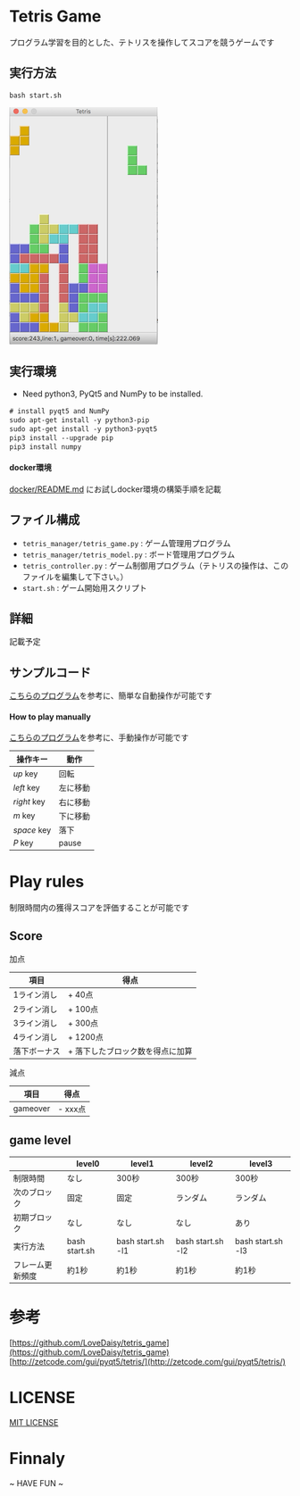 # Tetris Game

プログラム学習を目的とした、テトリスを操作してスコアを競うゲームです

## 実行方法

```shell
bash start.sh
```

![Screenshot](doc/pics/screenshot_02.png)

## 実行環境

* Need python3, PyQt5 and NumPy to be installed.

```
# install pyqt5 and NumPy
sudo apt-get install -y python3-pip
sudo apt-get install -y python3-pyqt5
pip3 install --upgrade pip
pip3 install numpy
```

#### docker環境

[docker/README.md](docker/README.md) にお試しdocker環境の構築手順を記載

## ファイル構成

* `tetris_manager/tetris_game.py` : ゲーム管理用プログラム
* `tetris_manager/tetris_model.py` : ボード管理用プログラム
* `tetris_controller.py` : ゲーム制御用プログラム（テトリスの操作は、このファイルを編集して下さい。）
* `start.sh` : ゲーム開始用スクリプト

## 詳細

記載予定

## サンプルコード

[こちらのプログラム](tetris_manager/tetris_controller_sample.py)を参考に、簡単な自動操作が可能です

#### How to play manually

[こちらのプログラム](tetris_manager/tetris_controller_manual_sample.py)を参考に、手動操作が可能です

|  操作キー  |  動作  |
| ---- | ---- |
|  *up* key  |  回転  |
|  *left* key  |  左に移動  |
|  *right* key   |  右に移動  |
|  *m* key  |  下に移動  |
|  *space* key  |  落下  |
|  *P* key  |  pause  |

# Play rules

制限時間内の獲得スコアを評価することが可能です

## Score

加点

|  項目  |  得点  |
| ---- | ---- |
|  1ライン消し  |  + 40点  |
|  2ライン消し  |  + 100点  |
|  3ライン消し  |  + 300点  |
|  4ライン消し  |  + 1200点  |
|  落下ボーナス  |  + 落下したブロック数を得点に加算  |

減点

|  項目  |  得点  |
| ---- | ---- |
|  gameover  |  - xxx点  |

## game level

|     |  level0  |  level1  |  level2  |  level3  | 
| --- | --- | --- | --- | --- | 
|  制限時間  |  なし  |  300秒  |  300秒  |  300秒  | 
|  次のブロック  |  固定  |  固定  |  ランダム  |  ランダム  | 
|  初期ブロック  |  なし  |  なし  |  なし  |  あり  | 
|  実行方法  | bash start.sh | bash start.sh -l1 | bash start.sh -l2  | bash start.sh -l3 | 
|  フレーム更新頻度  |  約1秒  |  約1秒  |  約1秒  |  約1秒  | 

# 参考

[https://github.com/LoveDaisy/tetris_game](https://github.com/LoveDaisy/tetris_game) <br>
[http://zetcode.com/gui/pyqt5/tetris/](http://zetcode.com/gui/pyqt5/tetris/)

# LICENSE

[MIT LICENSE](LICENSE)

# Finnaly

~ HAVE FUN ~
